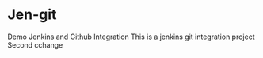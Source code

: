 # Jen-git
Demo Jenkins and Github Integration
This is a jenkins git integration project
Second cchange

